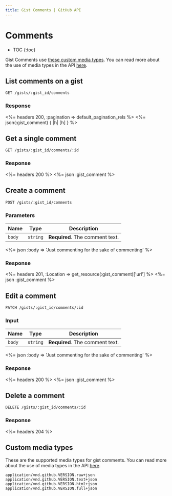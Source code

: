 ```yaml
---
title: Gist Comments | GitHub API
---
```


# Comments

* TOC
{:toc}

Gist Comments use [these custom media types](#custom-media-types).
You can read more about the use of media types in the API
[here](/v3/media/).

## List comments on a gist

    GET /gists/:gist_id/comments

### Response

<%= headers 200, :pagination => default_pagination_rels %>
<%= json(:gist_comment) { |h| [h] } %>

## Get a single comment

    GET /gists/:gist_id/comments/:id

### Response

<%= headers 200 %>
<%= json :gist_comment %>

## Create a comment

    POST /gists/:gist_id/comments

### Parameters

Name | Type | Description
-----|------|--------------
`body`|`string` | **Required**. The comment text.


<%= json :body => 'Just commenting for the sake of commenting' %>

### Response

<%= headers 201, :Location => get_resource(:gist_comment)['url'] %>
<%= json :gist_comment %>

## Edit a comment

    PATCH /gists/:gist_id/comments/:id

### Input

Name | Type | Description
-----|------|--------------
`body`|`string` | **Required**. The comment text.


<%= json :body => 'Just commenting for the sake of commenting' %>

### Response

<%= headers 200 %>
<%= json :gist_comment %>

## Delete a comment

    DELETE /gists/:gist_id/comments/:id

### Response

<%= headers 204 %>

## Custom media types

These are the supported media types for gist comments. You can read more about the
use of media types in the API [here](/v3/media/).

    application/vnd.github.VERSION.raw+json
    application/vnd.github.VERSION.text+json
    application/vnd.github.VERSION.html+json
    application/vnd.github.VERSION.full+json
